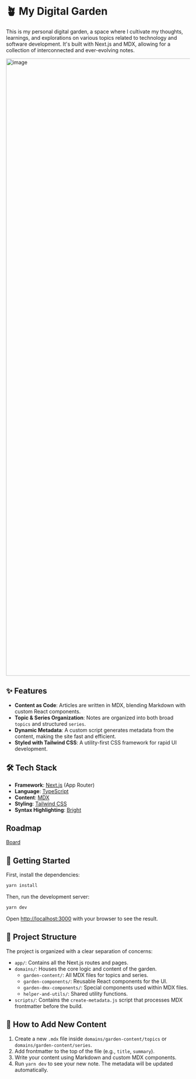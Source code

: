 # 🪴 My Digital Garden

This is my personal digital garden, a space where I cultivate my thoughts, learnings, and explorations on various topics related to technology and software development. It's built with Next.js and MDX, allowing for a collection of interconnected and ever-evolving notes.

<img width="3798" height="1686" alt="image" src="https://github.com/user-attachments/assets/0ee04d94-a3f9-4fe0-b2dd-69cc546402d1" />



## ✨ Features

- **Content as Code**: Articles are written in MDX, blending Markdown with custom React components.
- **Topic & Series Organization**: Notes are organized into both broad `topics` and structured `series`.
- **Dynamic Metadata**: A custom script generates metadata from the content, making the site fast and efficient.
- **Styled with Tailwind CSS**: A utility-first CSS framework for rapid UI development.

## 🛠️ Tech Stack

- **Framework**: [Next.js](https://nextjs.org/) (App Router)
- **Language**: [TypeScript](https://www.typescriptlang.org/)
- **Content**: [MDX](https://mdxjs.com/)
- **Styling**: [Tailwind CSS](https://tailwindcss.com/)
- **Syntax Highlighting**: [Bright](https://bright.codehike.org/)

## Roadmap

[Board](https://sharing.clickup.com/3141881/b/h/2zw7t-2737/d8c757687fdbf85)

## 🚀 Getting Started

First, install the dependencies:

```bash
yarn install
```

Then, run the development server:

```bash
yarn dev
```

Open [http://localhost:3000](http://localhost:3000) with your browser to see the result.

## 📁 Project Structure

The project is organized with a clear separation of concerns:

- `app/`: Contains all the Next.js routes and pages.
- `domains/`: Houses the core logic and content of the garden.
  - `garden-content/`: All MDX files for topics and series.
  - `garden-components/`: Reusable React components for the UI.
  - `garden-dmx-components/`: Special components used within MDX files.
  - `helper-and-utils/`: Shared utility functions.
- `scripts/`: Contains the `create-metadata.js` script that processes MDX frontmatter before the build.

## 🌱 How to Add New Content

1.  Create a new `.mdx` file inside `domains/garden-content/topics` or `domains/garden-content/series`.
2.  Add frontmatter to the top of the file (e.g., `title`, `summary`).
3.  Write your content using Markdown and custom MDX components.
4.  Run `yarn dev` to see your new note. The metadata will be updated automatically.
